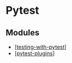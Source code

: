 Pytest
===

Modules
---

- [[testing-with-pytest]]
- [[pytest-plugins]]

[//begin]: # "Autogenerated link references for markdown compatibility"
[testing-with-pytest]: testing-with-pytest/testing-with-pytest.md "Testing with Pytest"
[pytest-plugins]: pytest-plugins.md "Pytest Plugins"
[//end]: # "Autogenerated link references"